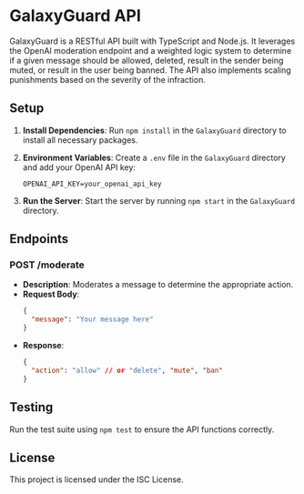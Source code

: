 # GalaxyGuard API

GalaxyGuard is a RESTful API built with TypeScript and Node.js. It leverages the OpenAI moderation endpoint and a weighted logic system to determine if a given message should be allowed, deleted, result in the sender being muted, or result in the user being banned. The API also implements scaling punishments based on the severity of the infraction.

## Setup

1. **Install Dependencies**: Run `npm install` in the `GalaxyGuard` directory to install all necessary packages.

2. **Environment Variables**: Create a `.env` file in the `GalaxyGuard` directory and add your OpenAI API key:
   ```
   OPENAI_API_KEY=your_openai_api_key
   ```

3. **Run the Server**: Start the server by running `npm start` in the `GalaxyGuard` directory.

## Endpoints

### POST /moderate

- **Description**: Moderates a message to determine the appropriate action.
- **Request Body**: 
  ```json
  {
    "message": "Your message here"
  }
  ```
- **Response**:
  ```json
  {
    "action": "allow" // or "delete", "mute", "ban"
  }
  ```

## Testing

Run the test suite using `npm test` to ensure the API functions correctly.

## License

This project is licensed under the ISC License.
